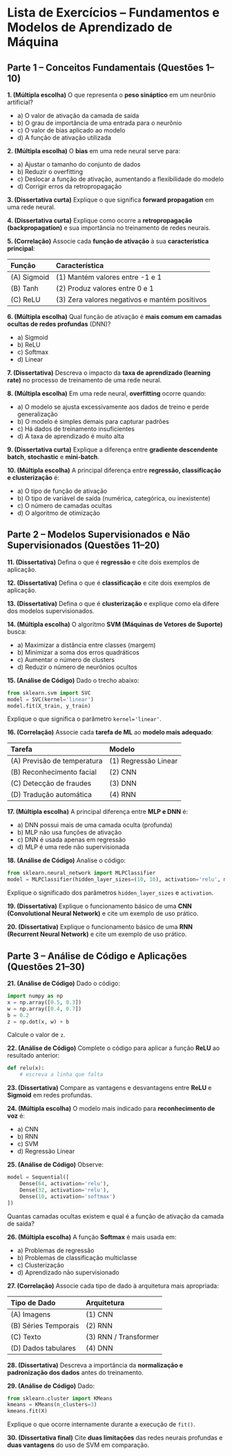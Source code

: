 # Lista de Exercícios – Fundamentos e Modelos de Aprendizado de Máquina


## **Parte 1 – Conceitos Fundamentais (Questões 1–10)**

**1. (Múltipla escolha)**
O que representa o **peso sináptico** em um neurônio artificial?

* a) O valor de ativação da camada de saída
* b) O grau de importância de uma entrada para o neurônio
* c) O valor de bias aplicado ao modelo
* d) A função de ativação utilizada


**2. (Múltipla escolha)**
O **bias** em uma rede neural serve para:

* a) Ajustar o tamanho do conjunto de dados
* b) Reduzir o overfitting
* c) Deslocar a função de ativação, aumentando a flexibilidade do modelo
* d) Corrigir erros da retropropagação


**3. (Dissertativa curta)**
Explique o que significa **forward propagation** em uma rede neural.


**4. (Dissertativa curta)**
Explique como ocorre a **retropropagação (backpropagation)** e sua importância no treinamento de redes neurais.


**5. (Correlação)**
Associe cada **função de ativação** à sua **característica principal**:

| Função      | Característica                                |
| :---------- | :-------------------------------------------- |
| (A) Sigmoid | (1) Mantém valores entre -1 e 1               |
| (B) Tanh    | (2) Produz valores entre 0 e 1                |
| (C) ReLU    | (3) Zera valores negativos e mantém positivos |


**6. (Múltipla escolha)**
Qual função de ativação é **mais comum em camadas ocultas de redes profundas** (DNN)?

* a) Sigmoid
* b) ReLU
* c) Softmax
* d) Linear


**7. (Dissertativa)**
Descreva o impacto da **taxa de aprendizado (learning rate)** no processo de treinamento de uma rede neural.


**8. (Múltipla escolha)**
Em uma rede neural, **overfitting** ocorre quando:

* a) O modelo se ajusta excessivamente aos dados de treino e perde generalização
* b) O modelo é simples demais para capturar padrões
* c) Há dados de treinamento insuficientes
* d) A taxa de aprendizado é muito alta


**9. (Dissertativa curta)**
Explique a diferença entre **gradiente descendente batch**, **stochastic** e **mini-batch**.


**10. (Múltipla escolha)**
A principal diferença entre **regressão, classificação e clusterização** é:

* a) O tipo de função de ativação
* b) O tipo de variável de saída (numérica, categórica, ou inexistente)
* c) O número de camadas ocultas
* d) O algoritmo de otimização


## **Parte 2 – Modelos Supervisionados e Não Supervisionados (Questões 11–20)**

**11. (Dissertativa)**
Defina o que é **regressão** e cite dois exemplos de aplicação.


**12. (Dissertativa)**
Defina o que é **classificação** e cite dois exemplos de aplicação.


**13. (Dissertativa)**
Defina o que é **clusterização** e explique como ela difere dos modelos supervisionados.


**14. (Múltipla escolha)**
O algoritmo **SVM (Máquinas de Vetores de Suporte)** busca:

* a) Maximizar a distância entre classes (margem)
* b) Minimizar a soma dos erros quadráticos
* c) Aumentar o número de clusters
* d) Reduzir o número de neurônios ocultos


**15. (Análise de Código)**
Dado o trecho abaixo:

```python
from sklearn.svm import SVC
model = SVC(kernel='linear')
model.fit(X_train, y_train)
```

Explique o que significa o parâmetro `kernel='linear'`.


**16. (Correlação)**
Associe cada **tarefa de ML** ao **modelo mais adequado**:

| Tarefa                      | Modelo               |
| :-------------------------- | :------------------- |
| (A) Previsão de temperatura | (1) Regressão Linear |
| (B) Reconhecimento facial   | (2) CNN              |
| (C) Detecção de fraudes     | (3) DNN              |
| (D) Tradução automática     | (4) RNN              |


**17. (Múltipla escolha)**
A principal diferença entre **MLP e DNN** é:

* a) DNN possui mais de uma camada oculta (profunda)
* b) MLP não usa funções de ativação
* c) DNN é usada apenas em regressão
* d) MLP é uma rede não supervisionada


**18. (Análise de Código)**
Analise o código:

```python
from sklearn.neural_network import MLPClassifier
model = MLPClassifier(hidden_layer_sizes=(10, 10), activation='relu', max_iter=1000)
```

Explique o significado dos parâmetros `hidden_layer_sizes` e `activation`.


**19. (Dissertativa)**
Explique o funcionamento básico de uma **CNN (Convolutional Neural Network)** e cite um exemplo de uso prático.


**20. (Dissertativa)**
Explique o funcionamento básico de uma **RNN (Recurrent Neural Network)** e cite um exemplo de uso prático.


## **Parte 3 – Análise de Código e Aplicações (Questões 21–30)**

**21. (Análise de Código)**
Dado o código:

```python
import numpy as np
x = np.array([0.5, 0.3])
w = np.array([0.4, 0.7])
b = 0.2
z = np.dot(x, w) + b
```

Calcule o valor de `z`.


**22. (Análise de Código)**
Complete o código para aplicar a função **ReLU** ao resultado anterior:

```python
def relu(x):
    # escreva a linha que falta
```


**23. (Dissertativa)**
Compare as vantagens e desvantagens entre **ReLU** e **Sigmoid** em redes profundas.


**24. (Múltipla escolha)**
O modelo mais indicado para **reconhecimento de voz** é:

* a) CNN
* b) RNN
* c) SVM
* d) Regressão Linear


**25. (Análise de Código)**
Observe:

```python
model = Sequential([
    Dense(64, activation='relu'),
    Dense(32, activation='relu'),
    Dense(10, activation='softmax')
])
```

Quantas camadas ocultas existem e qual é a função de ativação da camada de saída?


**26. (Múltipla escolha)**
A função **Softmax** é mais usada em:

* a) Problemas de regressão
* b) Problemas de classificação multiclasse
* c) Clusterização
* d) Aprendizado não supervisionado


**27. (Correlação)**
Associe cada tipo de dado à arquitetura mais apropriada:

| Tipo de Dado         | Arquitetura           |
| :------------------- | :-------------------- |
| (A) Imagens          | (1) CNN               |
| (B) Séries Temporais | (2) RNN               |
| (C) Texto            | (3) RNN / Transformer |
| (D) Dados tabulares  | (4) DNN               |


**28. (Dissertativa)**
Descreva a importância da **normalização e padronização dos dados** antes do treinamento.


**29. (Análise de Código)**
Dado:

```python
from sklearn.cluster import KMeans
kmeans = KMeans(n_clusters=3)
kmeans.fit(X)
```

Explique o que ocorre internamente durante a execução de `fit()`.


**30. (Dissertativa final)**
Cite **duas limitações** das redes neurais profundas e **duas vantagens** do uso de SVM em comparação.
